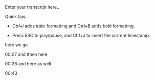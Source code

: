 Enter your transcript here...

Quick tips:

- _Ctrl+I_ adds _italic_ formatting and Ctrl+B adds bold formatting.

- Press ESC to play/pause, and Ctrl+J to insert the current timestamp.

here we go

00:27 and tthen here

00:36 and here as well

00:43